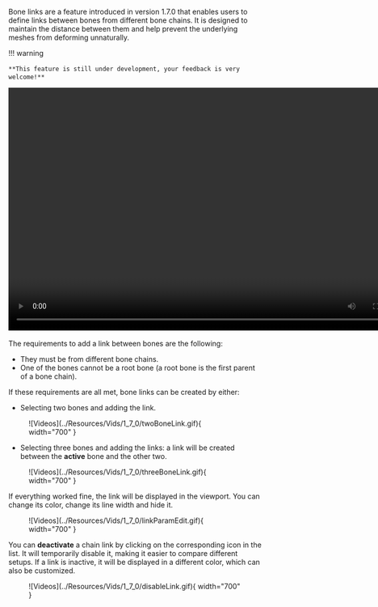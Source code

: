 Bone links are a feature introduced in version 1.7.0 that enables users to define links between bones from different bone chains. It is designed to maintain the distance between them and help prevent the underlying meshes from deforming unnaturally.

!!! warning

    **This feature is still under development, your feedback is very welcome!**

<div align="center">
<video width="800" height="480" controls>
  <source src="../../Resources/Vids/1_7_0/bonelink.mp4" type="video/mp4">
</video>
</div>

The requirements to add a link between bones are the following:

* They must be from different bone chains.
* One of the bones cannot be a root bone (a root bone is the first parent of a bone chain).

If these requirements are all met, bone links can be created by either:

* Selecting two bones and adding the link.

<figure markdown>
  ![Videos](../Resources/Vids/1_7_0/twoBoneLink.gif){ width="700" }
</figure>

* Selecting three bones and adding the links: a link will be created between the **active** bone and the other two.

<figure markdown>
  ![Videos](../Resources/Vids/1_7_0/threeBoneLink.gif){ width="700" }
</figure>

If everything worked fine, the link will be displayed in the viewport. You can change its color, change its line width and hide it.

<figure markdown>
  ![Videos](../Resources/Vids/1_7_0/linkParamEdit.gif){ width="700" }
</figure>

You can **deactivate** a chain link by clicking on the corresponding icon in the list. It will temporarily disable it, making it easier to compare different setups. If a link is inactive, it will be displayed in a different color, which can also be customized.

<figure markdown>
  ![Videos](../Resources/Vids/1_7_0/disableLink.gif){ width="700" }
</figure>